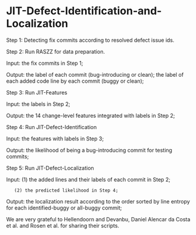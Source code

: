 # JIT-Defect-Identification-and-Localization

Step 1: Detecting fix commits according to resolved defect issue ids. 

Step 2: Run RASZZ for data preparation.

Input: the fix commits in Step 1; 

Output: the label of each commit (bug-introducing or clean);
              the label of each added code line by each commit (buggy or clean);

Step 3: Run JIT-Features

Input: the labels in Step 2;

Output: the 14 change-level features integrated with labels in Step 2; 

Step 4: Run JIT-Defect-Identification

Input: the features with labels in Step 3; 

Output: the likelihood of being a bug-introducing commit for testing commits; 

Step 5: Run JIT-Defect-Localization

Input: (1) the added lines and their labels of each commit in Step 2; 

       (2) the predicted likelihood in Step 4; 
       
Output: the localization result according to the order sorted by line entropy for each identified-buggy or all-buggy commit; 

We are very grateful to Hellendoorn and Devanbu, Daniel Alencar da Costa et al. and Rosen et al. for sharing their scripts.
